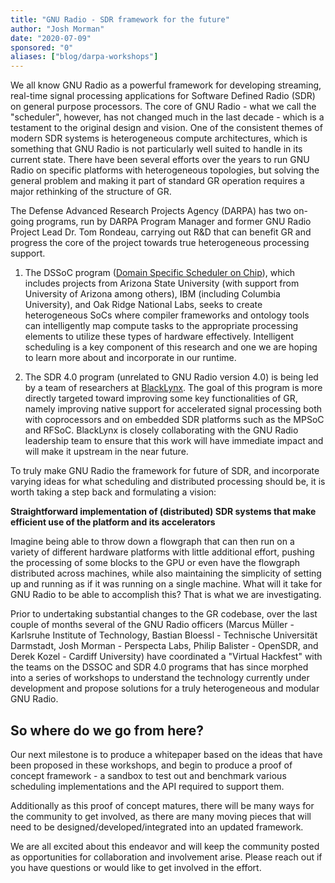 ```yaml
---
title: "GNU Radio - SDR framework for the future"
author: "Josh Morman"
date: "2020-07-09"
sponsored: "0"
aliases: ["blog/darpa-workshops"]
---
```



We all know GNU Radio as a powerful framework for developing streaming, real-time signal processing applications for Software Defined Radio (SDR) on general purpose processors.  The core of GNU Radio - what we call the "scheduler", however, has not changed much in the last decade - which is a testament to the original design and vision. One of the consistent themes of modern SDR systems is heterogeneous compute architectures, which is something that GNU Radio is not particularly well suited to handle in its current state.  There have been several efforts over the years to run GNU Radio on specific platforms with heterogeneous topologies, but solving the general problem and making it part of standard GR operation requires a major rethinking of the structure of GR. 

The Defense Advanced Research Projects Agency (DARPA) has two on-going programs, run by DARPA Program Manager and former GNU Radio Project Lead Dr. Tom Rondeau, carrying out R&D that can benefit GR and progress the core of the project towards true heterogeneous processing support.  

1) The DSSoC program ([Domain Specific Scheduler on Chip](https://www.darpa.mil/program/domain-specific-system-on-chip)), which includes projects from Arizona State University (with support from University of Arizona among others), IBM (including Columbia University), and Oak Ridge National Labs, seeks to create heterogeneous SoCs where compiler frameworks and ontology tools can intelligently map compute tasks to the appropriate processing elements to utilize these types of hardware effectively.  Intelligent scheduling is a key component of this research and one we are hoping to learn more about and incorporate in our runtime.

2) The SDR 4.0 program (unrelated to GNU Radio version 4.0) is being led by a team of researchers at [BlackLynx](https://blacklynx.tech).  The goal of this program is more directly targeted toward improving some key functionalities of GR, namely improving native support for accelerated signal processing both with coprocessors and on embedded SDR platforms such as the MPSoC and RFSoC.  BlackLynx is closely collaborating with the GNU Radio leadership team to ensure that this work will have immediate impact and will make it upstream in the near future.

To truly make GNU Radio the framework for future of SDR, and incorporate varying ideas for what scheduling and distributed processing should be, it is worth taking a step back and formulating a vision:

  **Straightforward implementation of (distributed) SDR systems that make efficient use of the platform and its accelerators**

Imagine being able to throw down a flowgraph that can then run on a variety of different hardware platforms with little additional effort, pushing the processing of some blocks to the GPU or even have the flowgraph distributed across machines, while also maintaining the simplicity of setting up and running as if it was running on a single machine.  What will it take for GNU Radio to be able to accomplish this?  That is what we are investigating.

Prior to undertaking substantial changes to the GR codebase, over the last couple of months several of the GNU Radio officers (Marcus Müller - Karlsruhe Institute of Technology, Bastian Bloessl - Technische Universität Darmstadt, Josh Morman - Perspecta Labs, Philip Balister - OpenSDR, and Derek Kozel - Cardiff University) have coordinated a "Virtual Hackfest" with the teams on the DSSOC and SDR 4.0 programs that has since morphed into a series of workshops to understand the technology currently under development and propose solutions for a truly heterogeneous and modular GNU Radio.  

## So where do we go from here?  

Our next milestone is to produce a whitepaper based on the ideas that have been proposed in these workshops, and begin to produce a proof of concept framework - a sandbox to test out and benchmark various scheduling implementations and the API required to support them.  

Additionally as this proof of concept matures, there will be many ways for the community to get involved, as there are many moving pieces that will need to be designed/developed/integrated into an updated framework.  

We are all excited about this endeavor and will keep the community posted as opportunities for collaboration and involvement arise.  Please reach out if you have questions or would like to get involved in the effort.









